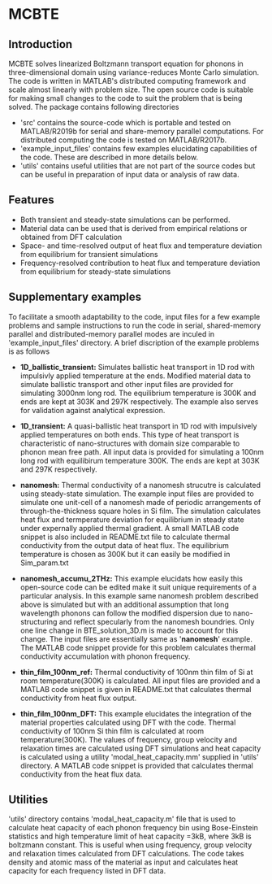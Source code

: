 # MCBTE
## Introduction
 MCBTE solves linearized Boltzmann transport equation for phonons in three-dimensional domain using variance-reduces Monte Carlo simulation. The code is written in MATLAB's distributed computing framework and scale almost linearly with problem size. The open source code is suitable for making small changes to the code to suit the problem that is being solved. The package contains following directories
* 'src' contains the source-code which is portable and tested on MATLAB/R2019b for serial and share-memory parallel computations. For distributed computing the code is tested on MATLAB/R2017b.
* 'example_input_files' contains few examples elucidating capabilities of the code. These are described in more details below.
* 'utils' contains useful utilities that are not part of the source codes but can be useful in preparation of input data or analysis of raw data.

## Features
* Both transient and steady-state simulations can be performed.
* Material data can be used that is derived from empirical relations or obtained from DFT calculation
* Space- and time-resolved output of heat flux and temperature deviation from equilibrium for transient simulations
* Frequency-resolved contribution to heat flux and temperature deviation from equilibrium for steady-state simulations


## Supplementary examples
To facilitate a smooth adaptability to the code, input files for a few example problems and sample instructions to run the code in serial, shared-memory parallel and distributed-memory parallel modes are inculed in 'example_input_files' directory. A brief discription of the example problems is as follows

* **1D_ballistic_transient:** Simulates ballistic heat transport in 1D rod with impulsivly applied temperature at the ends. Modified material data to simulate ballistic transport and other input files are provided for simulating 3000nm long rod. The equilibrium temperature is 300K and ends are kept at 303K and 297K respectively. The example also serves for validation against analytical expression.

* **1D_transient:** A quasi-ballistic heat transport in 1D rod with impulsively applied temperatures on both ends. This type of heat transport is characteristic of nano-structures with domain size comparable to phonon mean free path. All input data is provided for simulating a 100nm long rod with equilibirum temperature 300K. The ends are kept at 303K and 297K respectively.

* **nanomesh:** Thermal conductivity of a nanomesh strucutre is calculated using steady-state simulation. The example input files are provided to simulate one unit-cell of a nanomesh made of periodic arrangements of through-the-thickness square holes in Si film. The simulation calculates heat flux and termperature deviation for equilibrium in steady state under expernally applied thermal gradient. A small MATLAB code snippet is also included in README.txt file to calculate thermal conductivity from the output data of heat flux. The equilibrium temperature is chosen as 300K but it can easily be modified in Sim_param.txt

* **nanomesh_accumu_2THz:** This example elucidats how easily this open-source code can be edited make it suit unique requirements of a particular analysis. In this example same nanomesh problem described above is simulated but with an additional assumption that long wavelength phonons can follow the modified dispersion due to nano-structuring and reflect specularly from the nanomesh boundries. Only one line change in BTE_solution_3D.m is made to account for this change. The input files are essentially same as '**nanomesh**' example. The MATLAB code snippet provide for this problem calculates thermal conductivity accumulation with phonon frequency.

* **thin_film_100nm_ref:** Thermal conductivity of 100nm thin film of Si at room temperature(300K) is calculated. All input files are provided and a MATLAB code snippet is given in README.txt that calculates thermal conductivity from heat flux output.

* **thin_film_100nm_DFT:** This example elucidates the integration of the material properties calculated using DFT with the code. Thermal conductivity of 100nm Si thin film is calculated at room temperature(300K). The values of frequency, group velocity and relaxation times are calculated using DFT simulations and heat capacity is calculated using a utility 'modal_heat_capacity.mm' supplied in 'utils' directory. A MATLAB code snippet is provided that calculates thermal conductivity from the heat flux data.

## Utilities
'utils' directory contains 'modal_heat_capacity.m' file that is used to calculate heat capacity of each phonon frequency bin using Bose-Einstein statistics and high temperature limit of heat capacity =3kB, where 3kB is boltzmann constant. This is useful when using frequency, group velocity and relaxation times calculated from DFT calculations. The code takes density and atomic mass of the material as input and calculates  heat capacity for each frequency listed in DFT data.